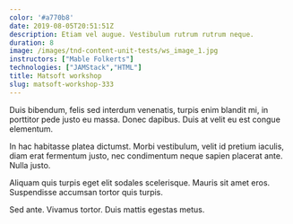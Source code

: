 ```yaml
---
color: '#a770b8'
date: 2019-08-05T20:51:51Z
description: Etiam vel augue. Vestibulum rutrum rutrum neque.
duration: 8
image: /images/tnd-content-unit-tests/ws_image_1.jpg
instructors: ["Mable Folkerts"]
technologies: ["JAMStack","HTML"]
title: Matsoft workshop
slug: matsoft-workshop-333
---
```

Duis bibendum, felis sed interdum venenatis, turpis enim blandit mi, in porttitor pede justo eu massa. Donec dapibus. Duis at velit eu est congue elementum.

In hac habitasse platea dictumst. Morbi vestibulum, velit id pretium iaculis, diam erat fermentum justo, nec condimentum neque sapien placerat ante. Nulla justo.

Aliquam quis turpis eget elit sodales scelerisque. Mauris sit amet eros. Suspendisse accumsan tortor quis turpis.

Sed ante. Vivamus tortor. Duis mattis egestas metus.
